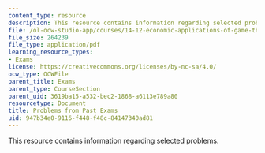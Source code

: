 ```yaml
---
content_type: resource
description: This resource contains information regarding selected problems.
file: /ol-ocw-studio-app/courses/14-12-economic-applications-of-game-theory-fall-2012/947b34e09116f448f48c84147340ad81_MIT14_12F12_Selected_Prob.pdf
file_size: 264239
file_type: application/pdf
learning_resource_types:
- Exams
license: https://creativecommons.org/licenses/by-nc-sa/4.0/
ocw_type: OCWFile
parent_title: Exams
parent_type: CourseSection
parent_uid: 3619ba15-a532-bec2-1868-a6113e789a80
resourcetype: Document
title: Problems from Past Exams
uid: 947b34e0-9116-f448-f48c-84147340ad81
---
```

This resource contains information regarding selected problems.